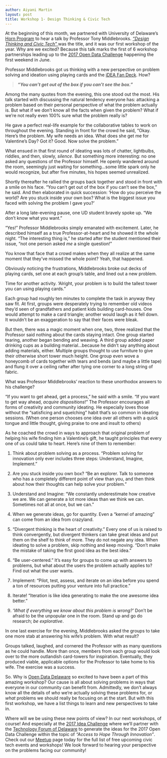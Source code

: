 ```yaml
---
author: Aiyani Martin
layout: post
title: Workshop 1- Design Thinking & Civic Tech
---
```


At the beginning of this month, we partnered with University of Delaware’s [Horn Program](http://lerner.udel.edu/centers/experiential-learning-centers/horn-program-in-entrepreneurship/) to hear a talk by Professor Tony Middlebrooks. [ _“Design Thinking and Civic Tech”_ ](https://www.meetup.com/Open-Data-Delaware/events/237271232/) was the title, and it was our first workshop of the year.  Why are we excited? Because this talk marks the first of 6 workshop partnerships leading up to the [2017 Open Data Challenge](http://technical.ly/delaware/2017/02/27/open-data-delaware-hackathon-worshop-series/) happening the first weekend in June.  

Professor Middlebrooks got us thinking with a new perspective on problem solving and ideation using playing cards and the [iDEA Fan Deck](http://www1.udel.edu/udaily/2014/oct/idea-fan-oeip-102213.html). How?

> **_“You can’t get out of the box if you can’t see the box.”_**   

Among the many quotes from the evening, this one stood out the most.  His talk started with discussing the natural tendency everyone has: attacking a problem based on their personal perspective of what the problem actually is.  But what if we don’t know all the facts when given the problem? What if we’re not really even 100% sure what the problem really is?

He gave a perfect real-life example for the collaborative tables to work on throughout the evening. Standing in front for the crowd he said, “Okay. Here’s the problem. My wife needs an idea. What does she get me for Valentine’s Day? Got it? Good. Now solve the problem.” 

What ensued in that first round of ideating was lots of chatter, lightbulbs, riddles, and then, slowly, _silence_.  But something more interesting: no one asked any questions of the Professor himself. He openly wandered around the room, seemingly just waiting for something...some little spark only he would recognize, but after five minutes, his hopes seemed unrealized.  

Shortly thereafter he rallied the groups back together and stood in front with a smile on his face. “You can’t get out of the box if you can’t see the box,” he said.  And then elaborated in quick succession: ‘How do you perceive the world? Are you stuck inside your own box? What is the biggest issue you faced with solving the problem I gave you?’ 

After a long late-evening pause, one UD student bravely spoke up.  “We don’t know what you want.”

“Yes!” Professor Middlebrooks simply emanated with excitement. Later, he described himself as a true Professor-at-heart and he showed it the whole night. “The interesting thing is,” he started after the student mentioned their issue, “not one person asked _me_ a single question!” 

You know that face that a crowd makes when they all realize at the same moment that they’ve missed the whole point? Yeah, that happened.  

Obviously noticing the frustrations, Middlebrooks broke out decks of playing cards, set one at each group’s table, and lined out a new problem. 

Time for another activity. ‘Alright, your problem is to build the tallest tower you can using playing cards.” 

Each group had roughly ten minutes to complete the task in anyway they saw fit.  At first, groups were desperately trying to remember old videos they’d seen of grandfathers and patient kids building card-houses. One would attempt to make a card triangle; another would laugh as it fell down. It wouldn’t be an exaggeration to say that their faces were bleak.  

But then, there was a magic moment when one, two, three realized that the Professor said nothing about the cards staying intact. One group started tearing, another began bending and weaving.  A third group added paper drinking cups as a building material...because he didn’t say anything about adding materials, either. Multiple groups thought to use furniture to give their otherwise short tower much height. One group even wove a honeycomb of cards together with tears and bends (and maybe a little tape) and flung it over a ceiling rafter after tying one corner to a long string of fabric. 

What was Professor Middlebrooks’ reaction to these unorthodox answers to his challenge? 

“If you want to get ahead, get a process,” he said with a smile. “If you want to get way ahead, _acquire dispositions_!” The Professor encourages all forms of creativity and community ideating. He especially loves those without the “satisficing and squelching” habit that’s so common in ideating sessions. (When one person chooses one idea over all others with a quick tongue and little thought, giving praise to one and insult to others)   

As he coached the crowd in ways to approach that original problem of helping his wife finding him a Valentine’s gift, he taught principles that every one of us could take to heart. Here’s nine of them to remember:

1. Think about problem solving as a process. “Problem solving for innovation only ever includes three steps: Understand, Imagine, Implement.”

2. Are you stuck inside you own box? “Be an explorer. Talk to someone who has a completely different point of view than you, and then think about how their thoughts can help solve your problem.”

3. Understand and Imagine: “We constantly underestimate how creative we are.  We can generate a lot more ideas than we think we can.  Sometimes not all at once, but we can.” 

4. When we generate ideas, go for quantity.  Even a “kernel of amazing” can come from an idea from crazyland.

5. “Divergent thinking is the heart of creativity.” Every one of us is raised to think convergently, but divergent thinkers can take great ideas and put them on the shelf to think of more.  They do not negate any idea.  When ideating to solve a problem, skip nothing and keep moving.  “Don’t make the mistake of taking the first good idea as the best idea.”  

6. “Be user-centered.”  It’s easy for groups to come up with answers to problems, but what about the users the problem actually applies to? Find out what the user wants. 

7. Implement: “Pilot, test, assess, and iterate on an idea before you spend a ton of resources putting your venture into full practice.”

8. Iterate! “Iteration is like idea generating to make the one awesome idea better.” 

9. _‘What if everything we know about this problem is wrong?’_ Don’t be afraid to be the unpopular one in the room.  Stand up and go do research; _be explorative_.

In one last exercise for the evening, Middlebrooks asked the groups to take one more stab at answering his wife’s problem.  With what result?

Groups talked, laughed, and cornered the Professor with as many questions as he could handle. More than once, members from each group would look over to the more outlandish card-towers for inspiration.  Eventually, they produced viable, applicable options for the Professor to take home to his wife. The exercise was a success.       

So. Why is [Open Data Delaware](http://www.opendatadelaware.com/) so excited to have been a part of this amazing workshop? Our cause is all about solving problems in ways that everyone in our community can benefit from.  Admittedly, we don’t always know all the details of _who_ we’re actually solving these problems for, or _what_ problems we should really be focusing on at the start. But with this first workshop, we have a list things to learn and new perspectives to take in. 

Where will we be using these new points of view? In our next workshops, of course! And especially at the [2017 Idea Challenge](http://www.techforumde.org/event-2451775) where we’ll partner with the [Technology Forum of Delaware](http://www.techforumde.org/TFODHome) to generate the ideas for the 2017 Open Data Challenge within the topic of _“Access to Hope Through Innovation”_.  Check out our [Meetup](https://www.meetup.com/Open-Data-Delaware/) page today for the full list of free upcoming civic tech events and workshops! We look forward to hearing your perspective on the problems facing our community!

